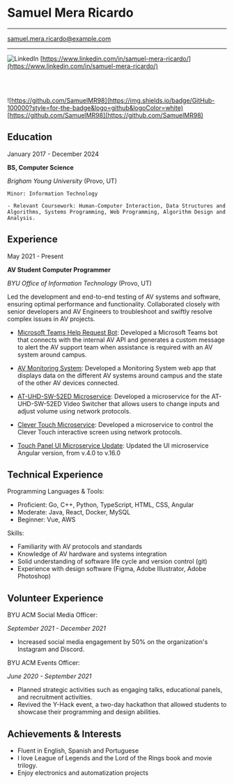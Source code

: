 Samuel Mera Ricardo
===================

---

samuel.mera.ricardo@example.com


---

![LinkedIn](https://img.shields.io/badge/LinkedIn-0077B5?style=for-the-badge&logo=linkedin&logoColor=white) [https://www.linkedin.com/in/samuel-mera-ricardo/](https://www.linkedin.com/in/samuel-mera-ricardo/)

<br></br>

![https://github.com/SamuelMR98](https://img.shields.io/badge/GitHub-100000?style=for-the-badge&logo=github&logoColor=white) [https://github.com/SamuelMR98](https://github.com/SamuelMR98)

Education
---------

January 2017 - December 2024

**BS, Computer Science**

*Brigham Young University* (Provo, UT)

    Minor: Information Technology

    - Relevant Coursework: Human-Computer Interaction, Data Structures and Algorithms, Systems Programming, Web Programming, Algorithm Design and Analysis.

Experience
----------

May 2021 - Present

**AV Student Computer Programmer**

*BYU Office of Information Technology* (Provo, UT)

Led the development and end-to-end testing of AV systems and software, ensuring optimal performance and functionality. Collaborated closely with senior developers and AV Engineers to troubleshoot and swiftly resolve complex issues in AV projects.


* [Microsoft Teams Help Request Bot](https://github.com/byuoitav/teams-help-request): Developed a Microsoft Teams bot that connects with the internal AV API and generates a custom message to alert the AV support team when assistance is required with an AV system around campus.

* [AV Monitoring System](https://github.com/byuoitav/smee): Developed a Monitoring System web app that displays data on the different AV systems around campus and the state of the other AV devices connected.

* [AT-UHD-SW-52ED Microservice](https://github.com/byuoitav/atlona/tree/main/AT-UHD-SW-52ED): Developed a microservice for the AT-UHD-SW-52ED Video Switcher that allows users to change inputs and adjust volume using network protocols.

* [Clever Touch Microservice](https://github.com/byuoitav/clevertouch-control): Developed a microservice to control the Clever Touch interactive screen using network protocols.

  
* [Touch Panel UI Microservice Update](https://github.com/byuoitav/touchpanel-ui-microservice): Updated the UI microservice Angular version, from v.4.0 to v.16.0

Technical Experience
--------------------

Programming Languages & Tools:

- Proficient: Go, C++, Python, TypeScript, HTML, CSS, Angular
- Moderate: Java, React, Docker, MySQL
- Beginner: Vue, AWS

Skills:

- Familiarity with AV protocols and standards
- Knowledge of AV hardware and systems integration
- Solid understanding of software life cycle and version control (git)
- Experience with design software (Figma, Adobe Illustrator, Adobe Photoshop)

Volunteer Experience
--------------------

BYU ACM Social Media Officer:

*September 2021 - December 2021*

- Increased social media engagement by 50% on the organization's Instagram and Discord.

BYU ACM Events Officer:

*June 2020 - September 2021*

- Planned strategic activities such as engaging talks, educational panels, and recruitment activities.
- Revived the Y-Hack event, a two-day hackathon that allowed students to showcase their programming and design abilities.

Achievements & Interests
------------------------

- Fluent in English, Spanish and Portuguese
- I love League of Legends and the Lord of the Rings book and movie trilogy.
- Enjoy electronics and automatization projects

[ref]: https://github.com/githubuser/superlongprojectname

